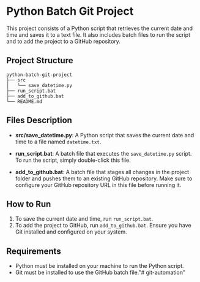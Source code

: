 # Python Batch Git Project

This project consists of a Python script that retrieves the current date and time and saves it to a text file. It also includes batch files to run the script and to add the project to a GitHub repository.

## Project Structure

```
python-batch-git-project
├── src
│   └── save_datetime.py
├── run_script.bat
├── add_to_github.bat
└── README.md
```

## Files Description

- **src/save_datetime.py**: A Python script that saves the current date and time to a file named `datetime.txt`.

- **run_script.bat**: A batch file that executes the `save_datetime.py` script. To run the script, simply double-click this file.

- **add_to_github.bat**: A batch file that stages all changes in the project folder and pushes them to an existing GitHub repository. Make sure to configure your GitHub repository URL in this file before running it.

## How to Run

1. To save the current date and time, run `run_script.bat`.
2. To add the project to GitHub, run `add_to_github.bat`. Ensure you have Git installed and configured on your system.

## Requirements

- Python must be installed on your machine to run the Python script.
- Git must be installed to use the GitHub batch file."# git-automation" 
